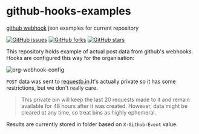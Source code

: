 # github-hooks-examples
[github webhook](https://developer.github.com/webhooks/) json examples for current repository

[![GitHub issues](https://img.shields.io/github/issues/webhook-testing/github-hooks-examples.svg)](https://github.com/webhook-testing/github-hooks-examples/issues)
[![GitHub forks](https://img.shields.io/github/forks/webhook-testing/github-hooks-examples.svg)](https://github.com/webhook-testing/github-hooks-examples/network)
[![GitHub stars](https://img.shields.io/github/stars/webhook-testing/github-hooks-examples.svg)](https://github.com/webhook-testing/github-hooks-examples/stargazers)

This repository holds example of actual post data from github's webhooks. Hooks are configured this way for the organisation:

![org-webhook-config](https://raw.github.com/webhook-testing/github-hooks-examples/master/org-webhook-config.png)

`POST` data was sent to [requestb.in](http://requestb.in/1fcb5691?inspect).It's actually private so it has some restrictions, but we don't really care.

> This private bin will keep the last 20 requests made to it and remain available for 48 hours after it was created. However, data might be cleared at any time, so treat bins as highly ephemeral.

Results are currently stored in folder based on `X-Github-Event` value.
